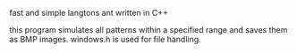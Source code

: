 fast and simple langtons ant written in C++

this program simulates all patterns within a specified range and saves them as BMP images.
windows.h is used for file handling.
